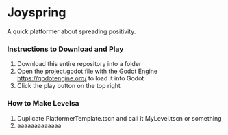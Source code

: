 # Joyspring
A quick platformer about spreading positivity.   
### Instructions to Download and Play
1. Download this entire repository into a folder
2. Open the project.godot file with the Godot Engine https://godotengine.org/ to load it into Godot
3. Click the play button on the top right

### How to Make Levelsa
1. Duplicate PlatformerTemplate.tscn and call it MyLevel.tscn or something
2. aaaaaaaaaaaaa
